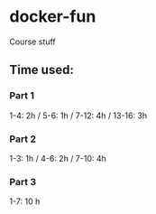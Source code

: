 # docker-fun
Course stuff


## Time used:
### Part 1
1-4: 2h /
5-6: 1h / 
7-12: 4h /
13-16: 3h 


### Part 2

1-3: 1h /
4-6: 2h /
7-10: 4h

### Part 3

1-7: 10 h